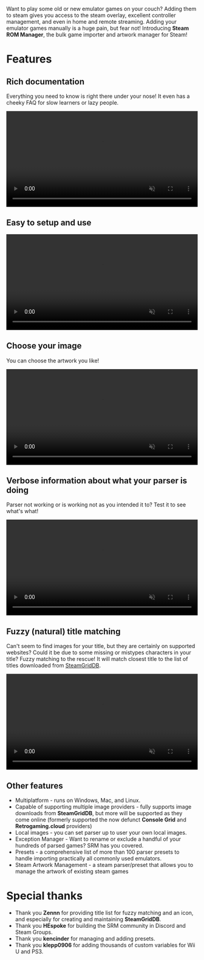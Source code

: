 Want to play some old or new emulator games on your couch? Adding them to steam gives you access to the steam overlay, excellent controller management, and even in home and remote streaming. Adding your emulator games manually is a huge pain, but fear not! Introducing **Steam ROM Manager**, the bulk game importer and artwork manager for Steam! 

# Features

## Rich documentation

Everything you need to know is right there under your nose! It even has a cheeky FAQ for slow learners or lazy people.

<p style="text-align: center;">
    <video style="width: 100%; max-width: 1600px; height: auto;" autoplay loop muted>
        <source src="./videos/instructions.mp4" type="video/mp4" />
        Your browser does not support the video tag.
    </video>
</p>

## Easy to setup and use

<p style="text-align: center;">
    <video style="width: 100%; max-width: 1600px; height: auto;" autoplay loop muted>
        <source src="./videos/easy-to-use.mp4" type="video/mp4" />
        Your browser does not support the video tag.
    </video>
</p>

## Choose your image

You can choose the artwork you like!

<p style="text-align: center;">
    <video style="width: 100%; max-width: 1600px; height: auto;" autoplay loop muted>
        <source src="./videos/choose-image.mp4" type="video/mp4" />
        Your browser does not support the video tag.
    </video>
</p>

## Verbose information about what your parser is doing

Parser not working or is working not as you intended it to? Test it to see what's what!

<p style="text-align: center;">
    <video style="width: 100%; max-width: 1600px; height: auto;" autoplay loop muted>
        <source src="./videos/parser-test.mp4" type="video/mp4" />
        Your browser does not support the video tag.
    </video>
</p>

## Fuzzy (natural) title matching

Can't seem to find images for your title, but they are certainly on supported websites? Could it be due to some missing or mistypes characters in your title? Fuzzy matching to the rescue! It will match closest title to the list of titles downloaded from [SteamGridDB](http://www.steamgriddb.com/).

<p style="text-align: center;">
    <video style="width: 100%; max-width: 1600px; height: auto;" autoplay loop muted>
        <source src="./videos/fuzzy-matching.mp4" type="video/mp4" />
        Your browser does not support the video tag.
    </video>
</p>

## Other features

* Multiplatform - runs on Windows, Mac, and Linux.
* Capable of supporting multiple image providers - fully supports image downloads from **SteamGridDB**, but more will be supported as they come online (formerly supported the now defunct **Console Grid** and **Retrogaming.cloud** providers)
* Local images - you can set parser up to user your own local images.
* Exception Manager - Want to rename or exclude a handful of your hundreds of parsed games? SRM has you covered.
* Presets - a comprehensive list of more than 100 parser presets to handle importing practically all commonly used emulators.
* Steam Artwork Management - a steam parser/preset that allows you to manage the artwork of existing steam games

# Special thanks

- Thank you **Zennn** for providing title list for fuzzy matching and an icon, and especially for creating and maintaining **SteamGridDB**.
- Thank you **HEspoke** for building the SRM community in Discord and Steam Groups.
- Thank you **kencinder** for managing and adding presets.
- Thank you **klepp0906** for adding thousands of custom variables for Wii U and PS3.
